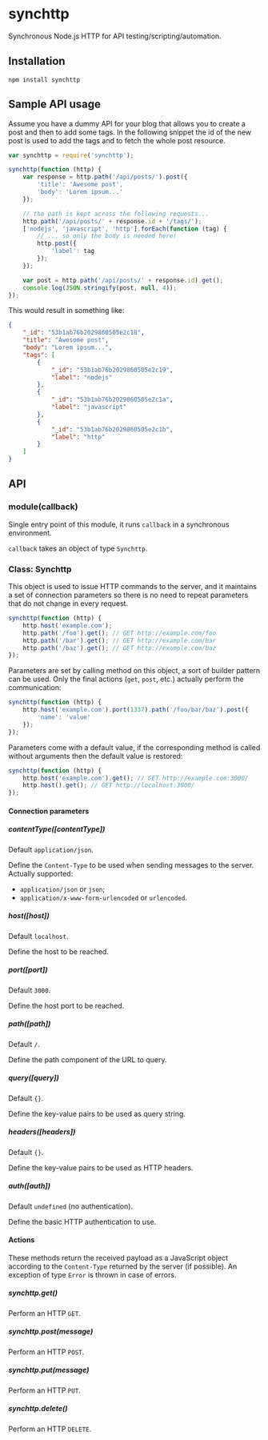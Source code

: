 synchttp
========

Synchronous Node.js HTTP for API testing/scripting/automation.

Installation
------------

    npm install synchttp

Sample API usage
----------------

Assume you have a dummy API for your blog that allows you to create a post and
then to add some tags. In the following snippet the id of the new post is used
to add the tags and to fetch the whole post resource.

```javascript
var synchttp = require('synchttp');

synchttp(function (http) {
    var response = http.path('/api/posts/').post({
        'title': 'Awesome post',
        'body': 'Lorem ipsum...'
    });

    // the path is kept across the following requests...
    http.path('/api/posts/' + response.id + '/tags/');
    ['nodejs', 'javascript', 'http'].forEach(function (tag) {
        // ... so only the body is needed here!
        http.post({
            'label': tag
        });
    });

    var post = http.path('/api/posts/' + response.id).get();
    console.log(JSON.stringify(post, null, 4));
});
```

This would result in something like:

```json
{
    "_id": "53b1ab76b2029860505e2c18",
    "title": "Awesome post",
    "body": "Lorem ipsum...",
    "tags": [
        {
            "_id": "53b1ab76b2029860505e2c19",
            "label": "nodejs"
        },
        {
            "_id": "53b1ab76b2029860505e2c1a",
            "label": "javascript"
        },
        {
            "_id": "53b1ab76b2029860505e2c1b",
            "label": "http"
        }
    ]
}
```

API
---

### module(callback)

Single entry point of this module, it runs `callback` in a synchronous
environment.

`callback` takes an object of type `Synchttp`.

### Class: Synchttp

This object is used to issue HTTP commands to the server, and it maintains a set
of connection parameters so there is no need to repeat parameters that do not
change in every request.

```javascript
synchttp(function (http) {
    http.host('example.com');
    http.path('/foo').get(); // GET http://example.com/foo
    http.path('/bar').get(); // GET http://example.com/bar
    http.path('/baz').get(); // GET http://example.com/baz
});
```

Parameters are set by calling method on this object, a sort of builder pattern
can be used. Only the final actions (`get`, `post`, etc.) actually perform the
communication:

```javascript
synchttp(function (http) {
    http.host('example.com').port(1337).path('/foo/bar/baz').post({
        'name': 'value'
    });
});
```

Parameters come with a default value, if the corresponding method is called
without arguments then the default value is restored:

```javascript
synchttp(function (http) {
    http.host('example.com').get(); // GET http://example.com:3000/
    http.host().get(); // GET http://localhost:3000/
});
```

#### Connection parameters

##### contentType([contentType])

Default `application/json`.

Define the `Content-Type` to be used when sending messages to the
server. Actually supported:

 - `application/json` or `json`;
 - `application/x-www-form-urlencoded` or `urlencoded`.

##### host([host])

Default `localhost`.

Define the host to be reached.

##### port([port])

Default `3000`.

Define the host port to be reached.

##### path([path])

Default `/`.

Define the path component of the URL to query.

##### query([query])

Default `{}`.

Define the key-value pairs to be used as query string.

##### headers([headers])

Default `{}`.

Define the key-value pairs to be used as HTTP headers.

##### auth([auth])

Default `undefined` (no authentication).

Define the basic HTTP authentication to use.

#### Actions

These methods return the received payload as a JavaScript object according to
the `Content-Type` returned by the server (if possible). An exception of type
`Error` is thrown in case of errors.

##### synchttp.get()

Perform an HTTP `GET`.

##### synchttp.post(message)

Perform an HTTP `POST`.

##### synchttp.put(message)

Perform an HTTP `PUT`.

##### synchttp.delete()

Perform an HTTP `DELETE`.
